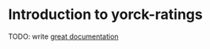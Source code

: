 # Introduction to yorck-ratings

TODO: write [great documentation](http://jacobian.org/writing/what-to-write/)
